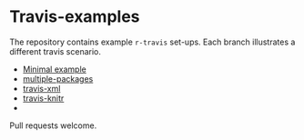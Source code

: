 Travis-examples
===============

The repository contains example `r-travis` set-ups. Each branch illustrates a different travis scenario.

 * [Minimal example](https://github.com/csgillespie/travis-examples/tree/travis-basic)
 * [multiple-packages](https://github.com/csgillespie/travis-examples/tree/multiple-packages)
 * [travis-xml](https://github.com/csgillespie/travis-examples/tree/travis-xml)
 * [travis-knitr](https://github.com/csgillespie/travis-examples/tree/travis-knitr)
 * 
 
Pull requests welcome.
